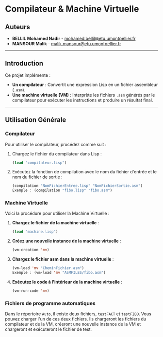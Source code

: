 # Compilateur & Machine Virtuelle

## Auteurs
- **BELLIL Mohamed Nadir** - [mohamed.bellil@etu.umontpellier.fr](mailto:mohamed.bellil@etu.umontpellier.fr)
- **MANSOUR Malik** - [malik.mansour@etu.umontpellier.fr](mailto:malik.mansour@etu.umontpellier.fr)

---

## Introduction

Ce projet implémente :
- **Un compilateur** : Convertit une expression Lisp en un fichier assembleur (`.asm`).
- **Une machine virtuelle (VM)** : Interprète les fichiers `.asm` générés par le compilateur pour exécuter les instructions et produire un résultat final.

---

## Utilisation Générale

### Compilateur
Pour utiliser le compilateur, procédez comme suit :
1. Chargez le fichier du compilateur dans Lisp :
   ```lisp
   (load "compilateur.lisp")
2. Exécutez la fonction de compilation avec le nom du fichier d'entrée et le nom du fichier de
sortie :
   ```lisp
   (compilation "NomFichierEntree.lisp" "NomFichierSortie.asm") 
   Exemple : (compilation "fibo.lisp" "fibo.asm")
### Machine Virtuelle

Voici la procédure pour utiliser la Machine Virtuelle :

1. **Chargez le fichier de la machine virtuelle** :
   ```lisp
   (load "machine.lisp")
2. **Créez une nouvelle instance de la machine virtuelle** :
   ```lisp
   (vm-creation 'mv)
3. **Chargez le fichier asm dans la machine virtuelle** :
   ```lisp
   (vm-load 'mv "CheminFichier.asm") 
   Exemple : (vm-load 'mv "ASMFILES/fibo.asm")
4. **Exécutez le code à l'intérieur de la machine virtuelle** :
    ```lisp
   (vm-run-code 'mv)
### Fichiers de programme automatiques
Dans le répertoire `Auto`, il existe deux fichiers, `testFACT` et `testFIBO`. Vous pouvez charger l'un de ces
deux fichiers. Ils chargeront les fichiers du compilateur et de la VM, créeront une nouvelle instance de
la VM et chargeront et exécuteront le fichier de test.